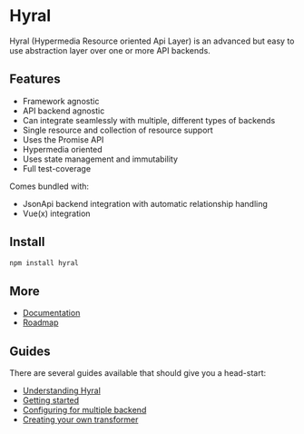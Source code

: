 # Hyral

Hyral (Hypermedia Resource oriented Api Layer) is an advanced but easy to use abstraction layer over one or more API
backends.

## Features
* Framework agnostic
* API backend agnostic
* Can integrate seamlessly with multiple, different types of backends
* Single resource and collection of resource support
* Uses the Promise API
* Hypermedia oriented
* Uses state management and immutability
* Full test-coverage

Comes bundled with:
* JsonApi backend integration with automatic relationship handling
* Vue(x) integration

## Install

```bash
npm install hyral
```

## More

* [Documentation](documentation/README.md)
* [Roadmap](documentation/roadmap.md)

## Guides

There are several guides available that should give you a head-start:

* [Understanding Hyral](documentation/Guides/understanding-hyral.md)
* [Getting started](documentation/Guides/getting-started.md)
* [Configuring for multiple backend](documentation/Guides/multiple-backends.md)
* [Creating your own transformer](documentation/Guides/creating-transformers.md)

